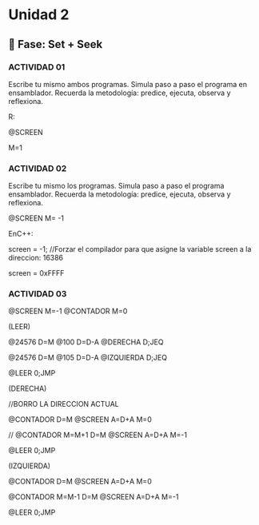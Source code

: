 # Unidad 2

## 🔎 Fase: Set + Seek

### ACTIVIDAD 01

Escribe tu mismo ambos programas.
Simula paso a paso el programa en ensamblador. Recuerda la metodología: predice, ejecuta, observa y reflexiona.

R:

@SCREEN

M=1

### ACTIVIDAD 02

Escribe tu mismo los programas.
Simula paso a paso el programa ensamblador. Recuerda la metodología: predice, ejecuta, observa y reflexiona.

@SCREEN 
M= -1

EnC++:

screen = -1; //Forzar el compilador para que asigne la variable screen a la direccion: 16386

screen = 0xFFFF

### ACTIVIDAD 03

@SCREEN
M=-1
@CONTADOR
M=0

(LEER)

@24576
D=M
@100
D=D-A
@DERECHA
D;JEQ

@24576
D=M
@105
D=D-A
@IZQUIERDA
D;JEQ

@LEER
0;JMP



(DERECHA)

//BORRO LA DIRECCION ACTUAL

@CONTADOR
D=M
@SCREEN
A=D+A
M=0

//
@CONTADOR
M=M+1
D=M
@SCREEN
A=D+A
M=-1

@LEER
0;JMP

(IZQUIERDA)

@CONTADOR
D=M
@SCREEN
A=D+A
M=0


@CONTADOR
M=M-1
D=M
@SCREEN
A=D+A
M=-1

@LEER
0;JMP


